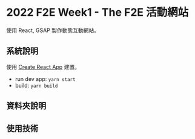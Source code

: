 # 2022 F2E Week1 - The F2E 活動網站

使用 React, GSAP 製作動態互動網站。

## 系統說明
使用 [Create React App](https://github.com/facebook/create-react-app) 建置。
- run dev app: `yarn start`
- build: `yarn build`

## 資料夾說明

## 使用技術
